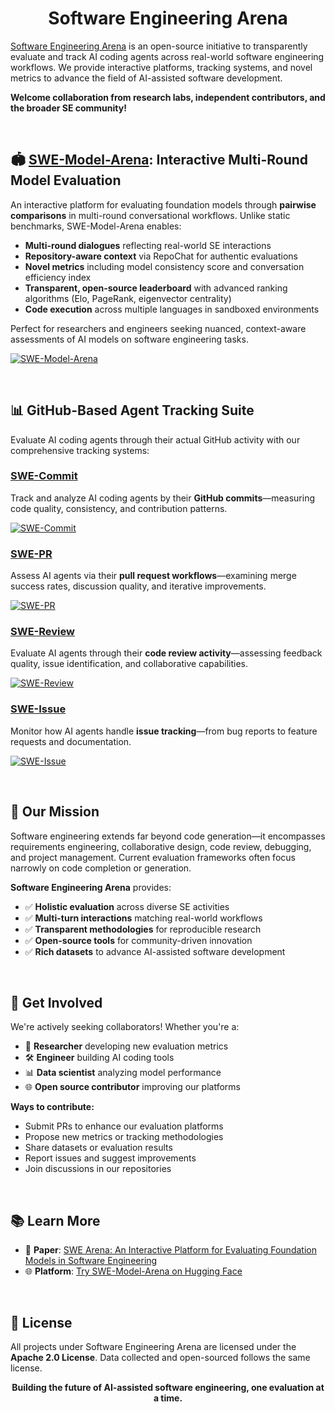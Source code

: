<div align="center">

# Software Engineering Arena

</div>

[Software Engineering Arena](https://github.com/Software-Engineering-Arena) is an open-source initiative to transparently evaluate and track AI coding agents across real-world software engineering workflows. We provide interactive platforms, tracking systems, and novel metrics to advance the field of AI-assisted software development. 

**Welcome collaboration from research labs, independent contributors, and the broader SE community!**

<br/>

## 🏟️ [SWE-Model-Arena](https://github.com/Software-Engineering-Arena/SWE-Model-Arena): Interactive Multi-Round Model Evaluation

An interactive platform for evaluating foundation models through **pairwise comparisons** in multi-round conversational workflows. Unlike static benchmarks, SWE-Model-Arena enables:

- **Multi-round dialogues** reflecting real-world SE interactions
- **Repository-aware context** via RepoChat for authentic evaluations
- **Novel metrics** including model consistency score and conversation efficiency index
- **Transparent, open-source leaderboard** with advanced ranking algorithms (Elo, PageRank, eigenvector centrality)
- **Code execution** across multiple languages in sandboxed environments

Perfect for researchers and engineers seeking nuanced, context-aware assessments of AI models on software engineering tasks.

[![SWE-Model-Arena](https://img.shields.io/badge/🏟️-Try%20SWE--Model--Arena-blue?style=for-the-badge)](https://huggingface.co/spaces/SWE-Arena/Software-Engineering-Arena)

<br/>

## 📊 GitHub-Based Agent Tracking Suite

Evaluate AI coding agents through their actual GitHub activity with our comprehensive tracking systems:

### [SWE-Commit](https://github.com/Software-Engineering-Arena/SWE-Commit)
Track and analyze AI coding agents by their **GitHub commits**—measuring code quality, consistency, and contribution patterns.

[![SWE-Commit](https://img.shields.io/badge/🏟️-Try%20SWE--Commit-black?style=for-the-badge)](https://huggingface.co/spaces/SWE-Arena/SWE-Commit)

### [SWE-PR](https://github.com/Software-Engineering-Arena/SWE-PR)
Assess AI agents via their **pull request workflows**—examining merge success rates, discussion quality, and iterative improvements.

[![SWE-PR](https://img.shields.io/badge/🏟️-Try%20SWE--PR-red?style=for-the-badge)](https://huggingface.co/spaces/SWE-Arena/SWE-PR)

### [SWE-Review](https://github.com/Software-Engineering-Arena/SWE-Review) 
Evaluate AI agents through their **code review activity**—assessing feedback quality, issue identification, and collaborative capabilities.

[![SWE-Review](https://img.shields.io/badge/🏟️-Try%20SWE--Review-green?style=for-the-badge)](https://huggingface.co/spaces/SWE-Arena/SWE-Review)

### [SWE-Issue](https://github.com/Software-Engineering-Arena/SWE-Issue)
Monitor how AI agents handle **issue tracking**—from bug reports to feature requests and documentation.

[![SWE-Issue](https://img.shields.io/badge/🏟️-Try%20SWE--Issue-orange?style=for-the-badge)](https://huggingface.co/spaces/SWE-Arena/SWE-Issue)

<br/>

## 🎯 Our Mission

Software engineering extends far beyond code generation—it encompasses requirements engineering, collaborative design, code review, debugging, and project management. Current evaluation frameworks often focus narrowly on code completion or generation. 

**Software Engineering Arena** provides:

- ✅ **Holistic evaluation** across diverse SE activities
- ✅ **Multi-turn interactions** matching real-world workflows  
- ✅ **Transparent methodologies** for reproducible research
- ✅ **Open-source tools** for community-driven innovation
- ✅ **Rich datasets** to advance AI-assisted software development

<br/>

## 🤝 Get Involved

We're actively seeking collaborators! Whether you're a:
- 🔬 **Researcher** developing new evaluation metrics
- 🛠️ **Engineer** building AI coding tools
- 📊 **Data scientist** analyzing model performance
- 🌐 **Open source contributor** improving our platforms

**Ways to contribute:**
- Submit PRs to enhance our evaluation platforms
- Propose new metrics or tracking methodologies  
- Share datasets or evaluation results
- Report issues and suggest improvements
- Join discussions in our repositories

<br/>

## 📚 Learn More

- 📄 **Paper**: [SWE Arena: An Interactive Platform for Evaluating Foundation Models in Software Engineering](https://arxiv.org/abs/2502.01860)
- 🌐 **Platform**: [Try SWE-Model-Arena on Hugging Face](https://huggingface.co/spaces/SWE-Arena/SWE-Model-Arena)

<br/>

## 📄 License

All projects under Software Engineering Arena are licensed under the **Apache 2.0 License**. Data collected and open-sourced follows the same license.
<div align="center">

**Building the future of AI-assisted software engineering, one evaluation at a time.**

</div>
